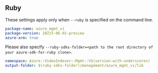 ## Ruby

These settings apply only when `--ruby` is specified on the command line.

```yaml
package-name: azure_mgmt_vi
package-version: 20223-06-02-preview
azure-arm: true
```

Please also specify `--ruby-sdks-folder=<path to the root directory of your azure-sdk-for-ruby clone>`.

```yaml $(ruby)
namespace: Azure::VideoIndexer::Mgmt::V$(version-with-underscores)
output-folder: $(ruby-sdks-folder)/management/azure_mgmt_vi/lib
```
